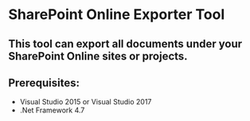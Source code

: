 # SharePoint Online Exporter Tool
## This tool can export all documents under your SharePoint Online sites or projects.


## Prerequisites:
* Visual Studio 2015 or Visual Studio 2017
* .Net Framework 4.7
